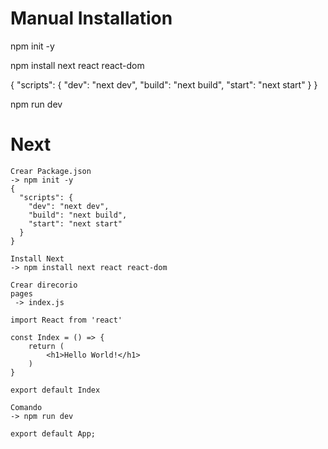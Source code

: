 # Manual Installation

npm init -y

npm install next react react-dom

{
"scripts":
{
"dev": "next dev",
"build": "next build",
"start": "next start"
}
}

npm run dev

# Next

```
Crear Package.json
-> npm init -y
{
  "scripts": {
    "dev": "next dev",
    "build": "next build",
    "start": "next start"
  }
}

Install Next
-> npm install next react react-dom

Crear direcorio
pages
 -> index.js

import React from 'react'

const Index = () => {
    return (
        <h1>Hello World!</h1>
    )
}

export default Index

Comando
-> npm run dev

export default App;
```

#
